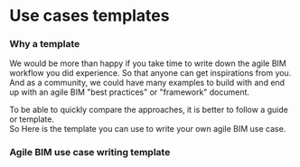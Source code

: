 # Use cases templates

### Why a template

  
We would be more than happy if you take time to write down the agile BIM workflow you did experience. So that anyone can get inspirations from you. And as a community, we could have many examples to build with and end up with an agile BIM "best practices" or "framework" document.   
  
To be able to quickly compare the approaches, it is better to follow a guide or template.   
So Here is the template you can use to write your own agile BIM use case.   


### Agile BIM use case writing template  

